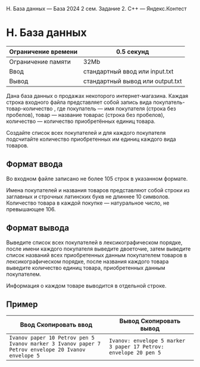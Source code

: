  H. База данных — База 2024 2 сем. Задание 2\. C\+\+ — Яндекс.Контест



H. База данных
==============




| Ограничение времени | 0\.5 секунд |
| --- | --- |
| Ограничение памяти | 32Mb |
| Ввод | стандартный ввод или input.txt |
| Вывод | стандартный вывод или output.txt |





Дана база данных о продажах некоторого интернет\-магазина. Каждая строка входного файла представляет собой запись вида покупатель\-товар\-количество , где покупатель — имя покупателя (строка без пробелов), товар — название товараc (строка без пробелов), количество — количество приобретённых единиц товара.
 

Создайте список всех покупателей и для каждого покупателя подсчитайте количество приобретенных им единиц каждого вида товаров.



Формат ввода
------------



Во входном файле записано не более 105 строк в указанном формате. 
 

Имена покупателей и названия товаров представляют собой строки из заглавных и строчных латинских букв не длиннее 10 символов.
 Количество товара в каждой покупке — натуральное число, не превышающее 106.
 



Формат вывода
-------------



Выведите список всех покупателей в лексикографическом порядке, после имени каждого покупателя выведите двоеточие, затем выведите
 список названий всех приобретенных данным покупателем товаров в лексикографическом порядке, после названия каждого товара
 выведите количество единиц товара, приобретенных данным покупателем. 
 

Информация о каждом товаре выводится в отдельной строке.



Пример
------




| Ввод Скопировать ввод | Вывод Скопировать вывод |
| --- | --- |
| ``` Ivanov paper 10 Petrov pen 5 Ivanov marker 3 Ivanov paper 7 Petrov envelope 20 Ivanov envelope 5  ``` | ``` Ivanov: envelope 5 marker 3 paper 17 Petrov: envelope 20 pen 5  ``` |


